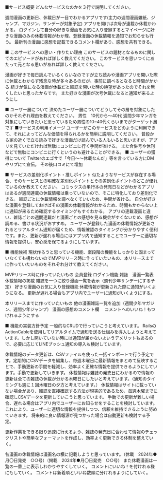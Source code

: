 ■サービス概要
どんなサービスなのかを３行で説明してください。

週間漫画の更新日、休載日が一目でわかるアプリです(主力の週間漫画雑紙、ジャンプ、マガジン、サンデーが対象予定)
アプリを開けば次号が連載か休載かわかる。
ログインして自分の好きな漫画をお気に入り登録するとマイページに好きな漫画のみの休載情報がわか理、登録漫画の休載情報を通知でお知らせも行う。
最新刊の漫画に感想を記載できるコメント欄があり、感想を共有できる。

■ このサービスへの思い・作りたい理由
このサービスの題材となるものに関してのエピソードがあれば詳しく教えてください。
このサービスを思いつくにあたって元となる思いがあれば詳しく教えてください。

漫画が好きで毎日読んでいるくらいなのですが立ち読みや漫画アプリを開いた際に休載とわからず残念な時が多々あるのだが、事前に調べるとなると時間がかかる
続きが気になる漫画が休載だと雑誌を開いた時の絶望があったのでそれを無くしたいと思ったからです。
また好きな漫画が次号休載になると通知が来るようにし

■ ユーザー層について
決めたユーザー層についてどうしてその層を対象にしたのかそれぞれ理由を教えてください。
男性　10代から〜40代
週間少年マンガを対象にしていきたいと思っているため男性の10~40代くらいまでがターゲット層です
■サービスの利用イメージ
ユーザーがこのサービスをどのように利用できて、それによってどんな価値を得られるかを簡単に説明してください。
普段から家の近くで立ち読みで好きな漫画だけ読んでいる人もいると思いますが、アプリを見ていただければ無駄にコンビニに行く手間が省ける。
また合併号や休刊などで無駄にコンビニに行くというのも避けることができる。
■ ユーザーの獲得について
Twitterのエゴサで「今日〜〜休載なんだ」等を言っている方にDMやリプにて宣伝。
その後口コミにて増加

■ サービスの差別化ポイント・推しポイント
似たようなサービスが存在する場合、そのサービスとの明確な差別化ポイントとその差別化ポイントのどこが優れているのか教えてください。
コミックスの単行本の発売日などがわかるアプリはあるが週間連載の休載情報は乗っていないので、そこに特化しており差別化できる。
雑誌ごとに休載情報を調べなくていいため、手間が省ける。
自分が好きな漫画を登録しておけばその漫画の休載情報がわかるため、時間もかからない上に通知が来るため確認するタイミングもすぐわかる。
アプリの連載漫画と違い、雑誌ごとの週間連載だと漫画ごとの感想を見る機会がすくないため、感想が読める、書ける状況がおすすめ。
ユーザーが登録した漫画の休載情報が更新されるとリアルタイム通知が届くため、情報確認のタイミングが分かりやすく便利です。また、更新が遅れる場合にはアプリ内で通知することでユーザーに適切な情報を提供し、安心感を保てるようにしています。

■ 機能候補
現状作ろうと思っている機能、案段階の機能をしっかりと固まっていなくても構わないのでMVPリリース時に作っていたいもの、本リリースまでに作っていたいものをそれぞれ分けて教えてください。

MVPリリース時に作っていたいもの
会員登録
ログイン機能
雑誌　漫画一覧表
休載情報の掲載
雑誌を一つに絞り漫画一覧を表示（週刊少年サンデーにする予定）
好きな漫画のお気に入り登録機能
休載情報が更新された際に通知がいくようになる。
更新が遅れる場合もアプリ内でユーザーに通知がいくようにする。

本リリースまでに作っていたいもの
他の漫画雑誌一覧を追加（週間少年マガジン、週間少年ジャンプ）
漫画の感想のコメント欄　
コメントへのいいね！もつけれるようにする


■ 機能の実装方針予定
一般的なCRUDで行っていこうと考えています。
RailsのActionCableを使用してリアルタイムで通知を送る仕組みを導入しようと考えています。しかし開いていない時には通知が届かないよいうデメリットもあるので、必要に応じてLINEプッシュ通知の導入も検討しています。

休載情報のデータ更新は、CSVファイルを使った一括インポートで行う予定です。定期的にCSVデータを編集し、毎週木曜日に最新情報をまとめて反映することで、手動更新の手間を軽減し、効率よく正確な情報を提供できるようにしています。手動で更新していきます。
休載情報は雑誌の発売日にわかるので情報の更新は全ての雑誌の休載が分かる木曜日にしたいと考えています。（通知のタイミングも週に１回木曜日の夕方と考えています。）
休載情報はサイトに載っていない場合があり、雑誌を直接確認する方法が現実的であるため、毎週木曜までに確認しCSVデータを更新していこうと思っています。
手動での更新が難しい場合、遅れる場合はアプリ内でユーザーにお知らせをすることを検討しています。
これにより、ユーザーに適切な情報を提供しつつ、信頼を維持できるように努めていきます。
将来的に良い情報源が見つかった場合は自動更新も検討する予定。

更新作業をできる限り迅速に行えるよう、雑誌の発売日に合わせて情報のチェックリストや簡単なフォーマットを作成し、効率よく更新できる体制を整えていく。

各漫画の休載情報は漫画名の横に記載しようと思っています。（休載　2024年●月〇日発売　○○号）（掲載　2024年●月〇日発売　○○号）
また休載漫画は一覧の一番上に表示しわかりやすくしていく。
コメントにいいね！を付けれる様にもしていく。
コメントは新着順といいね数順に分けれるようにしていく。